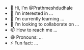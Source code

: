 - 👋 Hi, I’m @Prathmeshdudhale
- 👀 I’m interested in ...
- 🌱 I’m currently learning ...
- 💞️ I’m looking to collaborate on ...
- 📫 How to reach me ...
- 😄 Pronouns: ...
- ⚡ Fun fact: ...

<!---
Prathmeshdudhale/Prathmeshdudhale is a ✨ special ✨ repository because its `README.md` (this file) appears on your GitHub profile.
You can click the Preview link to take a look at your changes.
--->
